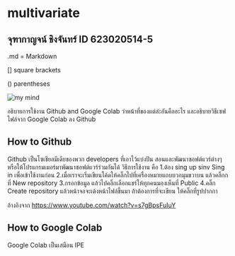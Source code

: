 # multivariate

## จุฑากาญจน์ ชิงจันทร์ ID 623020514-5

.md = Markdown

[] square brackets

() parentheses

![my mind](112.่jpg)

อธิบายการใช้งาน Github and Google Colab ว่าหน้าที่ของแต่ล่ะอันคืออะไร และอธิบายวิธีเซฟไฟล์จาก Google Colab ลง Github

## How to Github

Github เป็นโซเชียลมีเดียของพวก developers ที่เอาไว้แบ่งปัน สอนและพัฒนาซอฟต์แวร์ต่างๆ หรือให้โปรแกรมเมอร์มาพัฒนาซอฟต์แวร์ร่วมกันได้
วิธีการใช้งาน คือ 
1.ต้อง sing up sinv Sing in เพื่อเข้าใช้งานก่อน
2.เมื่อเราจะเริ่มเขียนโค้ดให้คลิ๊กไปที่เครื่องหมายแถบบวกมุมขวาบน แล้วคลิ๊กกที่ New repository
3.กรอกข้อมูล แล้วไปคลิ๊กเลือกแชร์ให้ทุกคนมองเห็นที่ Public 
4.คลิ๊ก Create repository แล้วหน้าจอจะเด้งหน้าไฟล์ขึ้นมา ถ้าต้องการที่จะเขียน ให้คลิ๊กที่รูปปากกา

อ้างอิงจาก https://www.youtube.com/watch?v=s7gBpsFuIuY

## How to Google Colab

Google Colab เป็นเสมือน IPE


